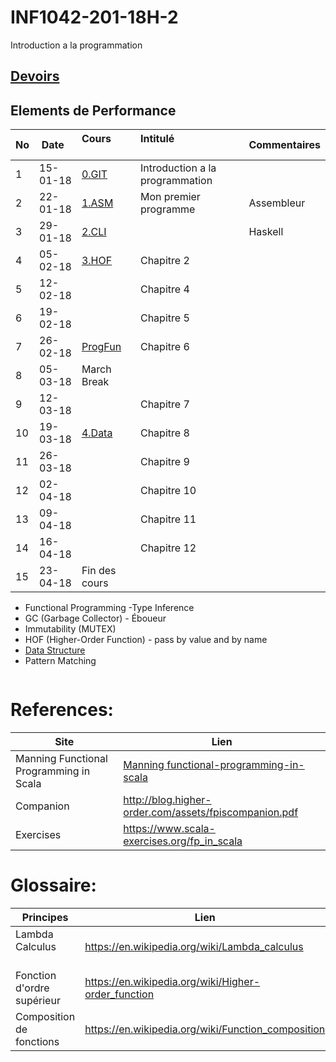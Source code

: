 # INF1042-201-18H-2

Introduction a la programmation

## [Devoirs](Devoirs)

## Elements de Performance

|No| Date   | Cours                | Intitulé                                |  Commentaires    |
|--|--------|:---------------------|:----------------------------------------|:-----------------|
| 1|15-01-18|[0.GIT](0.GIT)        | Introduction a la programmation         |                  |
| 2|22-01-18|[1.ASM](1.CLI/1.ASM)  | Mon premier programme                   | Assembleur       |
| 3|29-01-18|[2.CLI](1.CLI/2.Scala)|                                         | Haskell          |
| 4|05-02-18|[3.HOF](3.HOF)        | Chapitre 2                              |                  |
| 5|12-02-18|                      | Chapitre 4                              |                  |
| 6|19-02-18|                      | Chapitre 5                              |                  |
| 7|26-02-18|[ProgFun](https://github.com/CollegeBoreal/progfun1)| Chapitre 6|                  |
| 8|05-03-18| March Break          |                                         |                  |
| 9|12-03-18|                      | Chapitre 7                              |                  |
|10|19-03-18| [4.Data](4.Data)     | Chapitre 8                              |                  |
|11|26-03-18|                      | Chapitre 9                              |                  |
|12|02-04-18|                      | Chapitre 10                             |                  |
|13|09-04-18|                      | Chapitre 11                             |                  |
|14|16-04-18|                      | Chapitre 12                             |                  |
|15|23-04-18| Fin des cours        |                                         |                  |


- Functional Programming
-Type Inference
- GC (Garbage Collector) - Éboueur
- Immutability (MUTEX)
- HOF (Higher-Order Function) - pass by value and by name
- [Data Structure](https://twitter.github.io/scala_school/collections.html)
- Pattern Matching

```
```

# References:

|Site| Lien                                    |
|--------------------------------|--------|
|Manning Functional Programming in Scala   |[Manning functional-programming-in-scala](https://www.manning.com/books/functional-programming-in-scala)|
|Companion                       |http://blog.higher-order.com/assets/fpiscompanion.pdf|
|Exercises                       |https://www.scala-exercises.org/fp_in_scala|


# Glossaire:

| Principes                      | Lien                                               |
|--------------------------------|----------------------------------------------------|
| Lambda Calculus                |https://en.wikipedia.org/wiki/Lambda_calculus       |
| Fonction d'ordre supérieur     |https://en.wikipedia.org/wiki/Higher-order_function |
| Composition de fonctions       |https://en.wikipedia.org/wiki/Function_composition  |
